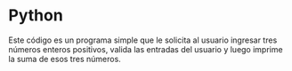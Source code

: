 # Python

Este código es un programa simple que le solicita al usuario ingresar tres números enteros positivos, valida las entradas del usuario y luego imprime la suma de esos tres números.